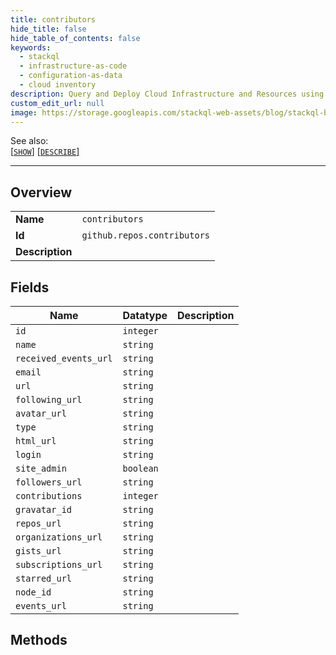 ```yaml
---
title: contributors
hide_title: false
hide_table_of_contents: false
keywords:
  - stackql
  - infrastructure-as-code
  - configuration-as-data
  - cloud inventory
description: Query and Deploy Cloud Infrastructure and Resources using SQL
custom_edit_url: null
image: https://storage.googleapis.com/stackql-web-assets/blog/stackql-blog-post-featured-image.png
---
```

  
    
See also:   
[[` SHOW `]](/docs/language-spec/show) [[` DESCRIBE `]](/docs/language-spec/describe)  
* * * 
## Overview
<table><tbody>
<tr><td><b>Name</b></td><td><code>contributors</code></td></tr>
<tr><td><b>Id</b></td><td><code>github.repos.contributors</code></td></tr>
<tr><td><b>Description</b></td><td></td></tr>
</tbody></table>

## Fields
| Name | Datatype | Description |
| ---- | -------- | ----------- |
| `id` | `integer` |  |
| `name` | `string` |  |
| `received_events_url` | `string` |  |
| `email` | `string` |  |
| `url` | `string` |  |
| `following_url` | `string` |  |
| `avatar_url` | `string` |  |
| `type` | `string` |  |
| `html_url` | `string` |  |
| `login` | `string` |  |
| `site_admin` | `boolean` |  |
| `followers_url` | `string` |  |
| `contributions` | `integer` |  |
| `gravatar_id` | `string` |  |
| `repos_url` | `string` |  |
| `organizations_url` | `string` |  |
| `gists_url` | `string` |  |
| `subscriptions_url` | `string` |  |
| `starred_url` | `string` |  |
| `node_id` | `string` |  |
| `events_url` | `string` |  |
## Methods
